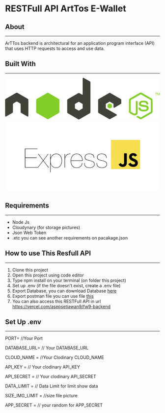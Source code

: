 <h1> RESTFull API ArtTos E-Wallet </h1>

<h2> About </h2>
<hr>
ArTTos backend is architectural for an application program interface (API) that uses HTTP requests to access and use data.

<h2> Built With </h2>
<hr>

![Node](/assets/images/node.png)
![Node](/assets/images/express.png)

<h2>Requirements</h2>
<hr>

- Node Js
- Cloudynary (for storage pictures)
- Json Web Token 
- .etc you can see another requirements on pacakage.json

<h2> How to use This Resfull API </h2>
<hr>

1. Clone this project
2. Open this project using code editor
3. Type npm install on your terminal (on folder this project)
4. Set up .env (if the file doesn't exist, create a .env file)
5. Export Database, you can download Database [here](https://drive.google.com/file/d/1g_Nu5OFJLDflH_SVjtUiMxJEOpTMralY/view?usp=sharing)
6. Export postman file you can use file [this](https://drive.google.com/file/d/1zepZsElMKeAFdM6v8GAoOFKrE2MvtmxL/view?usp=sharing)
7. You can also access this RESTFull API in url https://vercel.com/asepsetiawan9/fw9-backend

<h2> Set Up .env </h2>
<hr>

PORT= //Your Port

DATABASE_URL= // Your DATABASE_URL

CLOUD_NAME = //Your Clodinary CLOUD_NAME

API_KEY = // Your clodinary API_KEY

API_SECRET = // Your clodinary API_SECRET

DATA_LIMIT = // Data Limit for limit show data

SIZE_IMG_LIMIT = //size file picture

APP_SECRET = // your random for APP_SECRET

